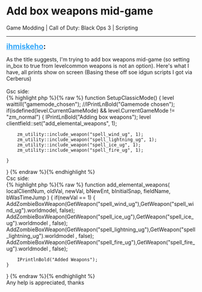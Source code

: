 # Add box weapons mid-game
Game Modding | Call of Duty: Black Ops 3 | Scripting

---
<strong style="font-size: 1.4em;"><span style="text-decoration: underline;text-decoration-color: #34a7f9;"><span style="color:#34a7f9;">ihmiskeho</span></span>:</strong>

<p>As the title suggests, I&#39;m trying to add box weapons mid-game (so setting in_box to true from levelcommon weapons is not an option). Here&#39;s what I have, all prints show on screen (Basing these off soe idgun scripts I got via Cerberus)<br /><br />Gsc side:<br />{% highlight php %}{% raw %}
function SetupClassicMode()
{
    level waittill("gamemode_chosen");
    //IPrintLnBold("Gamemode chosen");
    if(isdefined(level.CurrentGameMode) &amp;&amp; level.CurrentGameMode != "zm_normal")
    {
        IPrintLnBold("Adding box weapons");
        level clientfield::set("add_elemental_weapons", 1);

        zm_utility::include_weapon("spell_wind_ug", 1);
        zm_utility::include_weapon("spell_lightning_ug", 1);
        zm_utility::include_weapon("spell_ice_ug", 1);
        zm_utility::include_weapon("spell_fire_ug", 1);
       
    }
}
{% endraw %}{% endhighlight %}
<br />Csc side:<br />{% highlight php %}{% raw %}
function add_elemental_weapons( localClientNum, oldVal, newVal, bNewEnt, bInitialSnap, fieldName, bWasTimeJump )
{
    if(newVal == 1)
    {
        AddZombieBoxWeapon(GetWeapon("spell_wind_ug"),GetWeapon("spell_wind_ug").worldmodel, false);
        AddZombieBoxWeapon(GetWeapon("spell_ice_ug"),GetWeapon("spell_ice_ug").worldmodel , false);
        AddZombieBoxWeapon(GetWeapon("spell_lightning_ug"),GetWeapon("spell_lightning_ug").worldmodel , false);
        AddZombieBoxWeapon(GetWeapon("spell_fire_ug"),GetWeapon("spell_fire_ug").worldmodel , false);
       
        IPrintlnBold("Added Weapons");
    }
   
}
{% endraw %}{% endhighlight %}
<br />Any help is appreciated, thanks</p>
